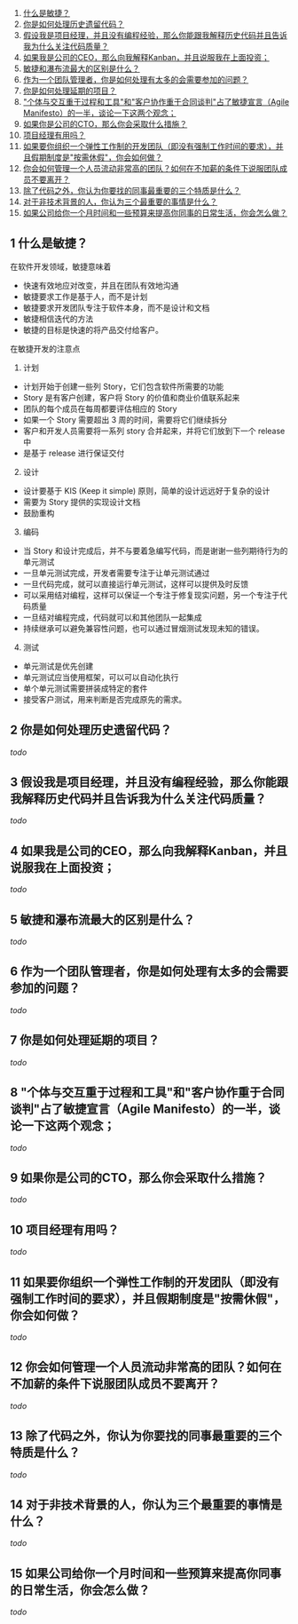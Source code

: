 1. [什么是敏捷？](#1-shen-me-shi-min-jie)
2. [你是如何处理历史遗留代码？](#2-ni-shi-ru-he-chu-li-li-shi-yi-liu-dai-ma)
3. [假设我是项目经理，并且没有编程经验，那么你能跟我解释历史代码并且告诉我为什么关注代码质量？](#3-jia-she-wo-shi-xiang-mu-jing-li-bing-qie-mei-you-bian-cheng-jing-yan-na-me-ni-neng-gen-wo-jie-shi-li-shi-dai-ma-bing-qie-gao-su-wo-wei-shen-me-guan-zhu-dai-ma-zhi-liang)
4. [如果我是公司的CEO，那么向我解释Kanban，并且说服我在上面投资；](#4-ru-guo-wo-shi-gong-si-de-ceo-na-me-xiang-wo-jie-shi-kanban-bing-qie-shuo-fu-wo-zai-shang-mian-tou-zi)
5. [敏捷和瀑布流最大的区别是什么？](#5-min-jie-he-pu-bu-liu-zui-da-de-qu-bie-shi-shen-me)
6. [作为一个团队管理者，你是如何处理有太多的会需要参加的问题？](#6-zuo-wei-yi-ge-tuan-dui-guan-li-zhe-ni-shi-ru-he-chu-li-you-tai-duo-de-hui-xu-yao-can-jia-de-wen-ti)
7. [你是如何处理延期的项目？](#7-ni-shi-ru-he-chu-li-yan-qi-de-xiang-mu)
8. ["个体与交互重于过程和工具"和"客户协作重于合同谈判"占了敏捷宣言（Agile Manifesto）的一半，谈论一下这两个观念；](#8-ge-ti-yu-jiao-hu-zhong-yu-guo-cheng-he-gong-ju-he-ke-hu-xie-zuo-zhong-yu-he-tong-tan-pan-zhan-le-min-jie-xuan-yan-agile-manifesto-de-yi-ban-tan-lun-yi-xia-zhe-liang-ge-guan-nian)
9. [如果你是公司的CTO，那么你会采取什么措施？](#9-ru-guo-ni-shi-gong-si-de-cto-na-me-ni-hui-cai-qu-shen-me-cuo-shi)
10. [项目经理有用吗？](#10-xiang-mu-jing-li-you-yong-ma)
11. [如果要你组织一个弹性工作制的开发团队（即没有强制工作时间的要求），并且假期制度是"按需休假"，你会如何做？](#11-ru-guo-yao-ni-zu-zhi-yi-ge-tan-xing-gong-zuo-zhi-de-kai-fa-tuan-dui-ji-mei-you-qiang-zhi-gong-zuo-shi-jian-de-yao-qiu-bing-qie-jia-qi-zhi-du-shi-an-xu-xiu-jia-ni-hui-ru-he-zuo)
12. [你会如何管理一个人员流动非常高的团队？如何在不加薪的条件下说服团队成员不要离开？](#12-ni-hui-ru-he-guan-li-yi-ge-ren-yuan-liu-dong-fei-chang-gao-de-tuan-dui-ru-he-zai-bu-jia-xin-de-tiao-jian-xia-shuo-fu-tuan-dui-cheng-yuan-bu-yao-li-kai)
13. [除了代码之外，你认为你要找的同事最重要的三个特质是什么？](#13-chu-le-dai-ma-zhi-wai-ni-ren-wei-ni-yao-zhao-de-tong-shi-zui-zhong-yao-de-san-ge-te-zhi-shi-shen-me)
14. [对于非技术背景的人，你认为三个最重要的事情是什么？](#14-dui-yu-fei-ji-shu-bei-jing-de-ren-ni-ren-wei-san-ge-zui-zhong-yao-de-shi-qing-shi-shen-me)
15. [如果公司给你一个月时间和一些预算来提高你同事的日常生活，你会怎么做？](#15-ru-guo-gong-si-gei-ni-yi-ge-yue-shi-jian-he-yi-xie-yu-suan-lai-ti-gao-ni-tong-shi-de-ri-chang-sheng-huo-ni-hui-zen-me-zuo)

## 1 什么是敏捷？
在软件开发领域，敏捷意味着 
- 快速有效地应对改变，并且在团队有效地沟通
- 敏捷要求工作是基于人，而不是计划
- 敏捷要求开发团队专注于软件本身，而不是设计和文档
- 敏捷相信迭代的方法
- 敏捷的目标是快速的将产品交付给客户。

在敏捷开发的注意点

1. 计划
- 计划开始于创建一些列 Story，它们包含软件所需要的功能
- Story 是有客户创建，客户将 Story 的价值和商业价值联系起来
- 团队的每个成员在每周都要评估相应的 Story
- 如果一个 Story 需要超出 3 周的时间，需要将它们继续拆分
- 客户和开发人员需要将一系列 story 合并起来，并将它们放到下一个 release 中
- 是基于 release 进行保证交付

2. 设计
- 设计要基于 KIS (Keep it simple) 原则，简单的设计远远好于复杂的设计
- 需要为 Story 提供的实现设计文档
- 鼓励重构

3. 编码
- 当 Story 和设计完成后，并不与要着急编写代码，而是谢谢一些列期待行为的单元测试
- 一旦单元测试完成，开发者需要专注于让单元测试通过
- 一旦代码完成，就可以直接运行单元测试，这样可以提供及时反馈
- 可以采用结对编程，这样可以保证一个专注于修复现实问题，另一个专注于代码质量
- 一旦结对编程完成，代码就可以和其他团队一起集成
- 持续继承可以避免兼容性问题，也可以通过冒烟测试发现未知的错误。

4. 测试
- 单元测试是优先创建
- 单元测试应当使用框架，可以可以自动化执行
- 单个单元测试需要拼装成特定的套件
- 接受客户测试，用来判断是否完成原先的需求。

## 2 你是如何处理历史遗留代码？
*todo*
## 3 假设我是项目经理，并且没有编程经验，那么你能跟我解释历史代码并且告诉我为什么关注代码质量？
*todo*
## 4 如果我是公司的CEO，那么向我解释Kanban，并且说服我在上面投资；
*todo*
## 5 敏捷和瀑布流最大的区别是什么？
*todo*
## 6 作为一个团队管理者，你是如何处理有太多的会需要参加的问题？
*todo*
## 7 你是如何处理延期的项目？
*todo*
## 8 "个体与交互重于过程和工具"和"客户协作重于合同谈判"占了敏捷宣言（Agile Manifesto）的一半，谈论一下这两个观念；
*todo*
## 9 如果你是公司的CTO，那么你会采取什么措施？
*todo*
## 10 项目经理有用吗？
*todo*
## 11 如果要你组织一个弹性工作制的开发团队（即没有强制工作时间的要求），并且假期制度是"按需休假"，你会如何做？
*todo*
## 12 你会如何管理一个人员流动非常高的团队？如何在不加薪的条件下说服团队成员不要离开？
*todo*
## 13 除了代码之外，你认为你要找的同事最重要的三个特质是什么？
*todo*
## 14 对于非技术背景的人，你认为三个最重要的事情是什么？
*todo*
## 15 如果公司给你一个月时间和一些预算来提高你同事的日常生活，你会怎么做？
*todo*